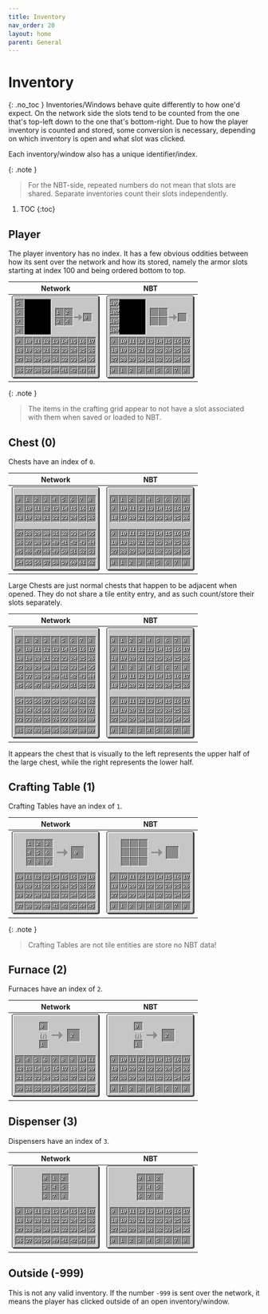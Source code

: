 ```yaml
---
title: Inventory
nav_order: 20
layout: home
parent: General
---
```


# Inventory
{: .no_toc }
Inventories/Windows behave quite differently to how one'd expect. On the network side the slots tend to be counted from the one that's top-left down to the one that's bottom-right. Due to how the player inventory is counted and stored, some conversion is necessary, depending on which inventory is open and what slot was clicked.

Each inventory/window also has a unique identifier/index.

{: .note }
> For the NBT-side, repeated numbers do not mean that slots are shared. Separate inventories count their slots independently.

1. TOC
{:toc}

## Player
The player inventory has no index. It has a few obvious oddities between how its sent over the network and how its stored, namely the armor slots starting at index 100 and being ordered bottom to top.

| Network | NBT |
| :---: | :---: |
| <img src="inventoryNetwork.png" alt="Player Slots as sent over Network" style="image-rendering: pixelated; width: 100%"> | <img src="inventoryNbt.png" alt="Player Slots as stored in NBT file" style="image-rendering: pixelated; width: 100%"> |

{: .note }
> The items in the crafting grid appear to not have a slot associated with them when saved or loaded to NBT.

## Chest (0)
Chests have an index of `0`.

| Network | NBT |
| :---: | :---: |
| <img src="chestNetwork.png" alt="Chest Slots as sent over Network" style="image-rendering: pixelated; width: 100%"> | <img src="chestNbt.png" alt="Chest Slots as stored in NBT file" style="image-rendering: pixelated; width: 100%"> |

Large Chests are just normal chests that happen to be adjacent when opened. They do not share a tile entity entry, and as such count/store their slots separately.

| Network | NBT |
| :---: | :---: |
| <img src="chestLargeNetwork.png" alt="Chest Slots as sent over Network" style="image-rendering: pixelated; width: 100%"> | <img src="chestLargeNbt.png" alt="Chest Slots as stored in NBT file" style="image-rendering: pixelated; width: 100%"> |

It appears the chest that is visually to the left represents the upper half of the large chest, while the right represents the lower half.

## Crafting Table (1)
Crafting Tables have an index of `1`.

| Network | NBT |
| :---: | :---: |
| <img src="craftingTableNetwork.png" alt="Crafting Table Slots as sent over Network" style="image-rendering: pixelated; width: 100%"> | <img src="craftingTableNbt.png" alt="Crafting Table Slots as sent over Network" style="image-rendering: pixelated; width: 100%"> |

{: .note }
> Crafting Tables are not tile entities are store no NBT data!

## Furnace (2)
Furnaces have an index of `2`.

| Network | NBT |
| :---: | :---: |
| <img src="furnaceNetwork.png" alt="Furnace Slots as sent over Network" style="image-rendering: pixelated; width: 100%"> | <img src="furnaceNbt.png" alt="Furnace Slots as stored in NBT file" style="image-rendering: pixelated; width: 100%"> |

## Dispenser (3)
Dispensers have an index of `3`.

| Network | NBT |
| :---: | :---: |
| <img src="dispenserNetwork.png" alt="Dispenser Slots as sent over Network" style="image-rendering: pixelated; width: 100%"> | <img src="dispenserNbt.png" alt="Dispenser Slots as stored in NBT file" style="image-rendering: pixelated; width: 100%"> |

## Outside (-999)
This is not any valid inventory. If the number `-999` is sent over the network, it means the player has clicked outside of an open inventory/window.